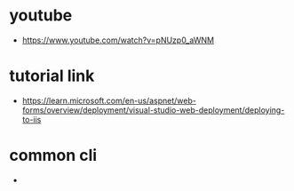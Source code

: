 # youtube

- https://www.youtube.com/watch?v=pNUzp0_aWNM

# tutorial link

- https://learn.microsoft.com/en-us/aspnet/web-forms/overview/deployment/visual-studio-web-deployment/deploying-to-iis

# common cli
- 